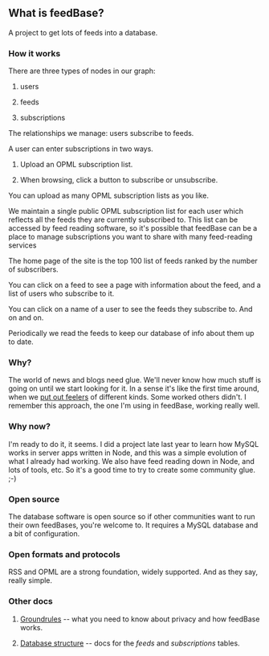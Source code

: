 ## What is feedBase?

A project to get lots of feeds into a database.

### How it works

There are three types of nodes in our graph:

1. users

2. feeds 

3. subscriptions

The relationships we manage: users subscribe to feeds.

A user can enter subscriptions in two ways.

1. Upload an OPML subscription list. 

2. When browsing, click a button to subscribe or unsubscribe.

You can upload as many OPML subscription lists as you like.

We maintain a single public OPML subscription list for each user which reflects all the feeds they are currently subscribed to. This list can be accessed by feed reading software, so it's possible that feedBase can be a place to manage subscriptions you want to share with many feed-reading services 

The home page of the site is the top 100 list of feeds ranked by the number of subscribers.

You can click on a feed to see a page with information about the feed, and a list of users who subscribe to it. 

You can click on a name of a user to see the feeds they subscribe to. And on and on.

Periodically we read the feeds to keep our database of info about them up to date. 

### Why?

The world of news and blogs need glue. We'll never know how much stuff is going on until we start looking for it. In a sense it's like the first time around, when we <a href="https://en.wiktionary.org/wiki/put_out_feelers">put out feelers</a> of different kinds. Some worked others didn't. I remember this approach, the one I'm using in feedBase, working really well.

### Why now?

I'm ready to do it, it seems. I did a project late last year to learn how MySQL works in server apps written in Node, and this was a simple evolution of what I already had working.  We also have feed reading down in Node, and lots of tools, etc. So it's a good time to try to create some community glue. ;-)

### Open source

The database software is open source so if other communities want to run their own feedBases, you're welcome to. It requires a MySQL database and a  bit of configuration.

### Open formats and protocols

RSS and OPML are a strong foundation, widely supported. And as they say, really simple. 

### Other docs

1. <a href="https://github.com/scripting/feedbase/blob/master/docs/groundrules.md">Groundrules</a> -- what you need to know about privacy and how feedBase works.

1. <a href="https://github.com/scripting/feedbase/blob/master/docs/database.md">Database structure</a> -- docs for the <i>feeds</i> and <i>subscriptions</i> tables.  

